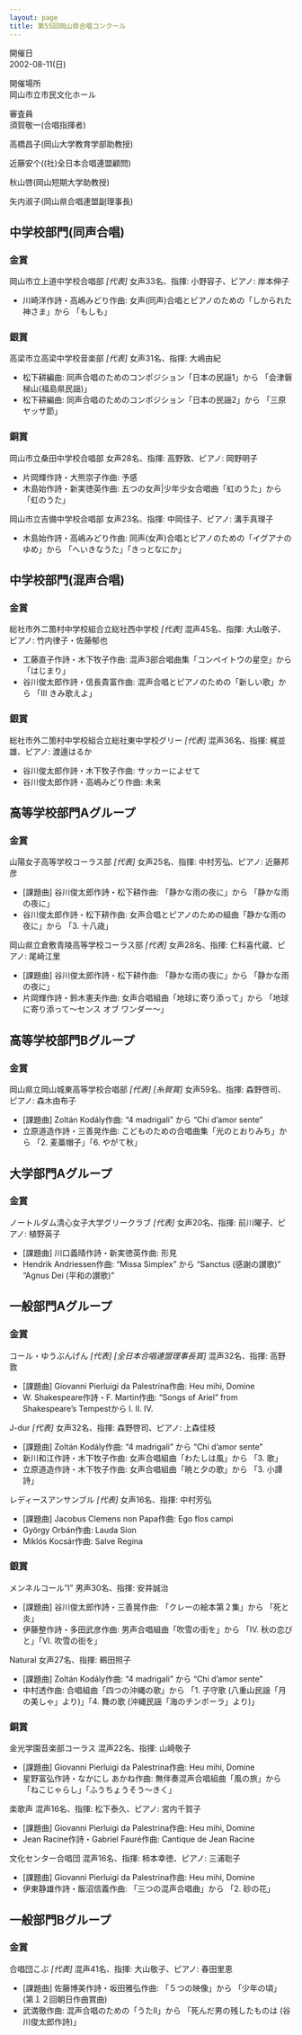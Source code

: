 ```yaml
---
layout: page
title: 第55回岡山県合唱コンクール
---
```

開催日  
2002-08-11(日)

開催場所  
岡山市立市民文化ホール

審査員  
須賀敬一(合唱指揮者)

高橋昌子(岡山大学教育学部助教授)

近藤安个((社)全日本合唱連盟顧問)

秋山啓(岡山短期大学助教授)

矢内淑子(岡山県合唱連盟副理事長)

中学校部門(同声合唱)
--------------------

### 金賞

<span class="choir-name">岡山市立上道中学校合唱部</span> *\[代表\]*
女声33名、指揮: 小野容子、ピアノ: 岸本伸子

-   川崎洋作詩・高嶋みどり作曲: 女声(同声)合唱とピアノのための「しかられた神さま」から 「もしも」

### 銀賞

<span class="choir-name">高梁市立高梁中学校音楽部</span> *\[代表\]*
女声31名、指揮: 大嶋由紀

-   松下耕編曲: 同声合唱のためのコンポジション「日本の民謡1」から 「会津磐梯山(福島県民謡)」
-   松下耕編曲: 同声合唱のためのコンポジション「日本の民謡2」から 「三原ヤッサ節」

### 銅賞

<span class="choir-name">岡山市立桑田中学校合唱部</span>
女声28名、指揮: 高野敦、ピアノ: 岡野明子

-   片岡輝作詩・大熊崇子作曲: 予感
-   木島始作詩・新実徳英作曲: 五つの女声|少年少女合唱曲「虹のうた」から 「虹のうた」

<span class="choir-name">岡山市立吉備中学校合唱部</span>
女声23名、指揮: 中岡佳子、ピアノ: 溝手真理子

-   木島始作詩・高嶋みどり作曲: 同声(女声)合唱とピアノのための「イグアナのゆめ」から 「へいきなうた」「きっとなにか」

中学校部門(混声合唱)
--------------------

### 金賞

<span class="choir-name">総社市外二箇村中学校組合立総社西中学校</span> *\[代表\]*
混声45名、指揮: 大山敬子、ピアノ: 竹内律子・佐藤郁也

-   工藤直子作詩・木下牧子作曲: 混声3部合唱曲集「コンペイトウの星空」から 「はじまり」
-   谷川俊太郎作詩・信長貴富作曲: 混声合唱とピアノのための「新しい歌」から 「Ⅲ きみ歌えよ」

### 銀賞

<span class="choir-name">総社市外二箇村中学校組合立総社東中学校グリー</span> *\[代表\]*
混声36名、指揮: 梶並雄、ピアノ: 渡邊はるか

-   谷川俊太郎作詩・木下牧子作曲: サッカーによせて
-   谷川俊太郎作詩・高嶋みどり作曲: 未来

高等学校部門Aグループ
---------------------

### 金賞

<span class="choir-name">山陽女子高等学校コーラス部</span> *\[代表\]*
女声25名、指揮: 中村芳弘、ピアノ: 近藤邦彦

-   \[課題曲\] 谷川俊太郎作詩・松下耕作曲: 「静かな雨の夜に」から 「静かな雨の夜に」
-   谷川俊太郎作詩・松下耕作曲: 女声合唱とピアノのための組曲「静かな雨の夜に」から 「3. 十八歳」

<span class="choir-name">岡山県立倉敷青陵高等学校コーラス部</span> *\[代表\]*
女声28名、指揮: 仁科喜代蔵、ピアノ: 尾崎江里

-   \[課題曲\] 谷川俊太郎作詩・松下耕作曲: 「静かな雨の夜に」から 「静かな雨の夜に」
-   片岡輝作詩・鈴木憲夫作曲: 女声合唱組曲「地球に寄り添って」から 「地球に寄り添って〜センス オブ ワンダー〜」

高等学校部門Bグループ
---------------------

### 金賞

<span class="choir-name">岡山県立岡山城東高等学校合唱部</span> *\[代表\]* *\[糸賀賞\]*
女声59名、指揮: 森野啓司、ピアノ: 森木由布子

-   \[課題曲\] Zoltán Kodály作曲: “4 madrigali” から “Chi d’amor sente”
-   立原道造作詩・三善晃作曲: こどものための合唱曲集「光のとおりみち」から 「2. 麦藁帽子」「6. やがて秋」

大学部門Aグループ
-----------------

### 金賞

<span class="choir-name">ノートルダム清心女子大学グリークラブ</span> *\[代表\]*
女声20名、指揮: 前川曜子、ピアノ: 植野英子

-   \[課題曲\] 川口義晴作詩・新実徳英作曲: 形見
-   Hendrik Andriessen作曲: “Missa Simplex” から “Sanctus (感謝の讃歌)” “Agnus Dei (平和の讃歌)”

一般部門Aグループ
-----------------

### 金賞

<span class="choir-name">コール・ゆうぶんげん</span> *\[代表\] \[全日本合唱連盟理事長賞\]*
混声32名、指揮: 高野敦

-   \[課題曲\] Giovanni Pierluigi da Palestrina作曲: Heu mihi, Domine
-   W. Shakespeare作詩・F. Martin作曲: “Songs of Ariel” from Shakespeare’s Tempestから Ⅰ. Ⅱ. Ⅳ.

<span class="choir-name">J-dur</span> *\[代表\]*
女声32名、指揮: 森野啓司、ピアノ: 上森佳枝

-   \[課題曲\] Zoltán Kodály作曲: “4 madrigali” から “Chi d’amor sente”
-   新川和江作詩・木下牧子作曲: 女声合唱組曲「わたしは風」から 「3. 歌」
-   立原道造作詩・木下牧子作曲: 女声合唱組曲「暁と夕の歌」から 「3. 小譚詩」

<span class="choir-name">レディースアンサンブル</span> *\[代表\]*
女声16名、指揮: 中村芳弘

-   \[課題曲\] Jacobus Clemens non Papa作曲: Ego flos campi
-   György Orbán作曲: Lauda Sion
-   Miklós Kocsár作曲: Salve Regina

### 銀賞

<span class="choir-name">メンネルコール”I”</span>
男声30名、指揮: 安井誠治

-   \[課題曲\] 谷川俊太郎作詩・三善晃作曲: 「クレーの絵本第２集」から 「死と炎」
-   伊藤整作詩・多田武彦作曲: 男声合唱組曲「吹雪の街を」から 「Ⅳ. 秋の恋びと」「Ⅵ. 吹雪の街を」

<span class="choir-name">Natural</span>
女声27名、指揮: 鵜田照子

-   \[課題曲\] Zoltán Kodály作曲: “4 madrigali” から “Chi d’amor sente”
-   中村透作曲: 合唱組曲「四つの沖縄の歌」から 「1. 子守歌 (八重山民謡「月の美しゃ」より)」「4. 舞の歌 (沖縄民謡「海のチンボーラ」より)」

### 銅賞

<span class="choir-name">金光学園音楽部コーラス</span>
混声22名、指揮: 山崎敬子

-   \[課題曲\] Giovanni Pierluigi da Palestrina作曲: Heu mihi, Domine
-   星野富弘作詩・なかにし あかね作曲: 無伴奏混声合唱組曲「風の旅」から 「ねこじゃらし」「ふうちょうそう〜きく」

<span class="choir-name">楽歌声</span>
混声16名、指揮: 松下泰久、ピアノ: 宮内千賀子

-   \[課題曲\] Giovanni Pierluigi da Palestrina作曲: Heu mihi, Domine
-   Jean Racine作詩・Gabriel Fauré作曲: Cantique de Jean Racine

<span class="choir-name">文化センター合唱団</span>
混声16名、指揮: 柿本幸徳、ピアノ: 三浦聡子

-   \[課題曲\] Giovanni Pierluigi da Palestrina作曲: Heu mihi, Domine
-   伊東静雄作詩・飯沼信義作曲: 「三つの混声合唱曲」から 「2. 砂の花」

一般部門Bグループ
-----------------

### 金賞

<span class="choir-name">合唱団こぶ</span> *\[代表\]*
混声41名、指揮: 大山敬子、ピアノ: 春田里恵

-   \[課題曲\] 佐藤博美作詩・坂田雅弘作曲: 「５つの映像」から 「少年の頃」 (第１２回朝日作曲賞曲)
-   武満徹作曲: 混声合唱のための「うたⅡ」から 「死んだ男の残したものは (谷川俊太郎作詩)」
